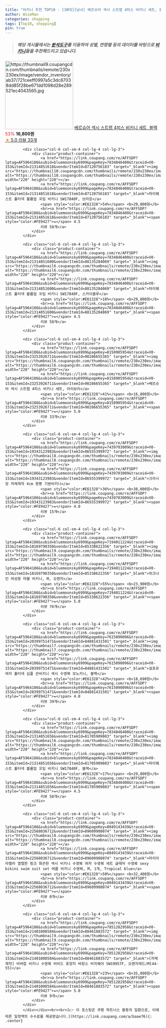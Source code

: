 ```yaml
---
title: "비키니 추천 TOP10 - [30대][남녀] 베르슈어 섹시 스트랩 4피스 비키니 세트, 블랙"
author: WiseMan
categories: shopping
tags: [Top10, shopping]
pin: true
---
```


> ##### 해당 게시물에서는 [**분석도구**](https://itemscout.io/)를 이용하여 **성별**, **연령별** 등의 데이터를 바탕으로 [**비키니**](https://link.coupang.com/a/baae76)들을 추천해드리고 있습니다.
<div class="container"><div class="row">
            <div class="col-6 col-sm-4 col-lg-4 col-lg-3">
                <div class="product-container">
                    <a href="https://link.coupang.com/re/AFFSDP?lptag=AF5964186&subid=bluemoonsky6999&pageKey=8158905954&traceid=V0-153&itemId=23253926701&vendorItemId=90286655303" target="_blank"><img src="https://thumbnail9.coupangcdn.com/thumbnails/remote/230x230ex/image/vendor_inventory/ab37/721ceeff0997a5c3dc87038dd85f28be671dd1098d28e289521ec4043565.jpg" alt="https://thumbnail9.coupangcdn.com/thumbnails/remote/230x230ex/image/vendor_inventory/ab37/721ceeff0997a5c3dc87038dd85f28be671dd1098d28e289521ec4043565.jpg" width="220" height="220"></a>
                    <a href="https://link.coupang.com/re/AFFSDP?lptag=AF5964186&subid=bluemoonsky6999&pageKey=8158905954&traceid=V0-153&itemId=23253926701&vendorItemId=90286655303" target="_blank">베르슈어 섹시 스트랩 4피스 비키니 세트, 블랙</a>
                    <span style="color:#E61328">53%</span> <b>16,800원</b>
                    <br><a href="https://link.coupang.com/re/AFFSDP?lptag=AF5964186&subid=bluemoonsky6999&pageKey=8158905954&traceid=V0-153&itemId=23253926701&vendorItemId=90286655303" target="_blank"><span style="color:#FE9427">★</span> 5.0
                    리뷰 33개</a>
                </div>
            </div>
            
            <div class="col-6 col-sm-4 col-lg-4 col-lg-3">
                <div class="product-container">
                    <a href="https://link.coupang.com/re/AFFSDP?lptag=AF5964186&subid=bluemoonsky6999&pageKey=7834846400&traceid=V0-153&itemId=21314851618&vendorItemId=87120756183" target="_blank"><img src="https://thumbnail10.coupangcdn.com/thumbnails/remote/230x230ex/image/vendor_inventory/1dfa/9db4192d66b3984022dfa36863d95296f44b6af1f552d347d5b42a0f0e43.jpg" alt="https://thumbnail10.coupangcdn.com/thumbnails/remote/230x230ex/image/vendor_inventory/1dfa/9db4192d66b3984022dfa36863d95296f44b6af1f552d347d5b42a0f0e43.jpg" width="220" height="220"></a>
                    <a href="https://link.coupang.com/re/AFFSDP?lptag=AF5964186&subid=bluemoonsky6999&pageKey=7834846400&traceid=V0-153&itemId=21314851618&vendorItemId=87120756183" target="_blank">하이웨스트 홀터넥 볼륨업 꼬임 비키니 SW17840F, 브라운</a>
                    <span style="color:#E61328">54%</span> <b>29,800원</b>
                    <br><a href="https://link.coupang.com/re/AFFSDP?lptag=AF5964186&subid=bluemoonsky6999&pageKey=7834846400&traceid=V0-153&itemId=21314851618&vendorItemId=87120756183" target="_blank"><span style="color:#FE9427">★</span> 4.5
                    리뷰 58개</a>
                </div>
            </div>
            
            <div class="col-6 col-sm-4 col-lg-4 col-lg-3">
                <div class="product-container">
                    <a href="https://link.coupang.com/re/AFFSDP?lptag=AF5964186&subid=bluemoonsky6999&pageKey=7834846400&traceid=V0-153&itemId=21314851600&vendorItemId=88135284069" target="_blank"><img src="https://thumbnail6.coupangcdn.com/thumbnails/remote/230x230ex/image/vendor_inventory/170b/1cef0db492db1cb742203bfe74bc1cb91082467f6ced4112c0860402e127.jpg" alt="https://thumbnail6.coupangcdn.com/thumbnails/remote/230x230ex/image/vendor_inventory/170b/1cef0db492db1cb742203bfe74bc1cb91082467f6ced4112c0860402e127.jpg" width="220" height="220"></a>
                    <a href="https://link.coupang.com/re/AFFSDP?lptag=AF5964186&subid=bluemoonsky6999&pageKey=7834846400&traceid=V0-153&itemId=21314851600&vendorItemId=88135284069" target="_blank">하이웨스트 홀터넥 볼륨업 꼬임 비키니 SW17840F, 스카이블루</a>
                    <span style="color:#E61328">18%</span> <b>29,800원</b>
                    <br><a href="https://link.coupang.com/re/AFFSDP?lptag=AF5964186&subid=bluemoonsky6999&pageKey=7834846400&traceid=V0-153&itemId=21314851600&vendorItemId=88135284069" target="_blank"><span style="color:#FE9427">★</span> 4.5
                    리뷰 58개</a>
                </div>
            </div>
            
            <div class="col-6 col-sm-4 col-lg-4 col-lg-3">
                <div class="product-container">
                    <a href="https://link.coupang.com/re/AFFSDP?lptag=AF5964186&subid=bluemoonsky6999&pageKey=8158905954&traceid=V0-153&itemId=23253926711&vendorItemId=90286655365" target="_blank"><img src="https://thumbnail6.coupangcdn.com/thumbnails/remote/230x230ex/image/vendor_inventory/5a0b/8a194cfc38880a98006fa63f6f552e26cb830ad182df413421ed7a5c9154.jpg" alt="https://thumbnail6.coupangcdn.com/thumbnails/remote/230x230ex/image/vendor_inventory/5a0b/8a194cfc38880a98006fa63f6f552e26cb830ad182df413421ed7a5c9154.jpg" width="220" height="220"></a>
                    <a href="https://link.coupang.com/re/AFFSDP?lptag=AF5964186&subid=bluemoonsky6999&pageKey=8158905954&traceid=V0-153&itemId=23253926711&vendorItemId=90286655365" target="_blank">베르슈어 섹시 스트랩 4피스 비키니 세트, 아이보리</a>
                    <span style="color:#E61328">41%</span> <b>16,800원</b>
                    <br><a href="https://link.coupang.com/re/AFFSDP?lptag=AF5964186&subid=bluemoonsky6999&pageKey=8158905954&traceid=V0-153&itemId=23253926711&vendorItemId=90286655365" target="_blank"><span style="color:#FE9427">★</span> 5.0
                    리뷰 33개</a>
                </div>
            </div>
            
            <div class="col-6 col-sm-4 col-lg-4 col-lg-3">
                <div class="product-container">
                    <a href="https://link.coupang.com/re/AFFSDP?lptag=AF5964186&subid=bluemoonsky6999&pageKey=7439703009&traceid=V0-153&itemId=19343123983&vendorItemId=86555399972" target="_blank"><img src="https://thumbnail8.coupangcdn.com/thumbnails/remote/230x230ex/image/vendor_inventory/c20c/87ed427240c8e03529f6a0508d4f69a1e38214e3be7a444e4c631a77ff35.jpg" alt="https://thumbnail8.coupangcdn.com/thumbnails/remote/230x230ex/image/vendor_inventory/c20c/87ed427240c8e03529f6a0508d4f69a1e38214e3be7a444e4c631a77ff35.jpg" width="220" height="220"></a>
                    <a href="https://link.coupang.com/re/AFFSDP?lptag=AF5964186&subid=bluemoonsky6999&pageKey=7439703009&traceid=V0-153&itemId=19343123983&vendorItemId=86555399972" target="_blank">크라시앙 자체제작 4cm 왕뽕 기본비키니</a>
                    <span style="color:#E61328">36%</span> <b>38,000원</b>
                    <br><a href="https://link.coupang.com/re/AFFSDP?lptag=AF5964186&subid=bluemoonsky6999&pageKey=7439703009&traceid=V0-153&itemId=19343123983&vendorItemId=86555399972" target="_blank"><span style="color:#FE9427">★</span> 4.0
                    리뷰 15개</a>
                </div>
            </div>
            
            <div class="col-6 col-sm-4 col-lg-4 col-lg-3">
                <div class="product-container">
                    <a href="https://link.coupang.com/re/AFFSDP?lptag=AF5964186&subid=bluemoonsky6999&pageKey=7194011224&traceid=V0-153&itemId=18169790350&vendorItemId=85338622356" target="_blank"><img src="https://thumbnail9.coupangcdn.com/thumbnails/remote/230x230ex/image/vendor_inventory/ad6e/d0ebe3237c6f435deecf0a51ec8e555c54d5966b17c36946d12444cc88fe.jpg" alt="https://thumbnail9.coupangcdn.com/thumbnails/remote/230x230ex/image/vendor_inventory/ad6e/d0ebe3237c6f435deecf0a51ec8e555c54d5966b17c36946d12444cc88fe.jpg" width="220" height="220"></a>
                    <a href="https://link.coupang.com/re/AFFSDP?lptag=AF5964186&subid=bluemoonsky6999&pageKey=7194011224&traceid=V0-153&itemId=18169790350&vendorItemId=85338622356" target="_blank">위크나인 여성용 마블 비키니, M, 오렌지</a>
                    <span style="color:#E61328">55%</span> <b>23,900원</b>
                    <br><a href="https://link.coupang.com/re/AFFSDP?lptag=AF5964186&subid=bluemoonsky6999&pageKey=7194011224&traceid=V0-153&itemId=18169790350&vendorItemId=85338622356" target="_blank"><span style="color:#FE9427">★</span> 5.0
                    리뷰 76개</a>
                </div>
            </div>
            
            <div class="col-6 col-sm-4 col-lg-4 col-lg-3">
                <div class="product-container">
                    <a href="https://link.coupang.com/re/AFFSDP?lptag=AF5964186&subid=bluemoonsky6999&pageKey=7615090096&traceid=V0-153&itemId=20399751471&vendorItemId=84881431501" target="_blank"><img src="https://thumbnail7.coupangcdn.com/thumbnails/remote/230x230ex/image/vendor_inventory/f56b/b1147594a43fdbd3aac76a7e6c2b2cc185342e922688772f38facb6e59fc.jpg" alt="https://thumbnail7.coupangcdn.com/thumbnails/remote/230x230ex/image/vendor_inventory/f56b/b1147594a43fdbd3aac76a7e6c2b2cc185342e922688772f38facb6e59fc.jpg" width="220" height="220"></a>
                    <a href="https://link.coupang.com/re/AFFSDP?lptag=AF5964186&subid=bluemoonsky6999&pageKey=7615090096&traceid=V0-153&itemId=20399751471&vendorItemId=84881431501" target="_blank">걸포유 여자 홀터넥 심플 끈비키니 섹시 수영복 모노키니, 블랙</a>
                    <span style="color:#E61328">42%</span> <b>18,690원</b>
                    <br><a href="https://link.coupang.com/re/AFFSDP?lptag=AF5964186&subid=bluemoonsky6999&pageKey=7615090096&traceid=V0-153&itemId=20399751471&vendorItemId=84881431501" target="_blank"><span style="color:#FE9427">★</span> 4.0
                    리뷰 39개</a>
                </div>
            </div>
            
            <div class="col-6 col-sm-4 col-lg-4 col-lg-3">
                <div class="product-container">
                    <a href="https://link.coupang.com/re/AFFSDP?lptag=AF5964186&subid=bluemoonsky6999&pageKey=7834846400&traceid=V0-153&itemId=21314851656&vendorItemId=81705909083" target="_blank"><img src="https://thumbnail6.coupangcdn.com/thumbnails/remote/230x230ex/image/vendor_inventory/5a82/609b186140ec1189fdae2c601f9dbf3144d86bd5216deac84eb5ee4ff54b.jpg" alt="https://thumbnail6.coupangcdn.com/thumbnails/remote/230x230ex/image/vendor_inventory/5a82/609b186140ec1189fdae2c601f9dbf3144d86bd5216deac84eb5ee4ff54b.jpg" width="220" height="220"></a>
                    <a href="https://link.coupang.com/re/AFFSDP?lptag=AF5964186&subid=bluemoonsky6999&pageKey=7834846400&traceid=V0-153&itemId=21314851656&vendorItemId=81705909083" target="_blank">하이웨스트 홀터넥 볼륨업 꼬임 비키니 SW17840F, 블랙</a>
                    <span style="color:#E61328">17%</span> <b>29,800원</b>
                    <br><a href="https://link.coupang.com/re/AFFSDP?lptag=AF5964186&subid=bluemoonsky6999&pageKey=7834846400&traceid=V0-153&itemId=21314851656&vendorItemId=81705909083" target="_blank"><span style="color:#FE9427">★</span> 4.5
                    리뷰 58개</a>
                </div>
            </div>
            
            <div class="col-6 col-sm-4 col-lg-4 col-lg-3">
                <div class="product-container">
                    <a href="https://link.coupang.com/re/AFFSDP?lptag=AF5964186&subid=bluemoonsky6999&pageKey=8049143439&traceid=V0-153&itemId=22568036712&vendorItemId=89609908074" target="_blank"><img src="https://thumbnail8.coupangcdn.com/thumbnails/remote/230x230ex/image/vendor_inventory/98df/9a33eb9c25aaf6a26d7f99499fcb8503fad52ea4b89c4e19765d3fe883be.jpg" alt="https://thumbnail8.coupangcdn.com/thumbnails/remote/230x230ex/image/vendor_inventory/98df/9a33eb9c25aaf6a26d7f99499fcb8503fad52ea4b89c4e19765d3fe883be.jpg" width="220" height="220"></a>
                    <a href="https://link.coupang.com/re/AFFSDP?lptag=AF5964186&subid=bluemoonsky6999&pageKey=8049143439&traceid=V0-153&itemId=22568036712&vendorItemId=89609908074" target="_blank">마리아라벨라 열렬한 핑크 화끈한 섹시 비키니 수영복 여자 수영복 세트 글래머 수영복 sexy bikini swim suit set 여름 비키니 수영복, M, 1개, Tropical blue</a>
                    <span style="color:#E61328">50%</span> <b>32,400원</b>
                    <br><a href="https://link.coupang.com/re/AFFSDP?lptag=AF5964186&subid=bluemoonsky6999&pageKey=8049143439&traceid=V0-153&itemId=22568036712&vendorItemId=89609908074" target="_blank"><span style="color:#FE9427">★</span> 
                    리뷰 0개</a>
                </div>
            </div>
            
            <div class="col-6 col-sm-4 col-lg-4 col-lg-3">
                <div class="product-container">
                    <a href="https://link.coupang.com/re/AFFSDP?lptag=AF5964186&subid=bluemoonsky6999&pageKey=7851282958&traceid=V0-153&itemId=21401008584&vendorItemId=88461883572" target="_blank"><img src="https://thumbnail9.coupangcdn.com/thumbnails/remote/230x230ex/image/vendor_inventory/e49c/9af835916368beb7163c8884faa38fe2eb075e9d335d79c002a3b725a532.jpg" alt="https://thumbnail9.coupangcdn.com/thumbnails/remote/230x230ex/image/vendor_inventory/e49c/9af835916368beb7163c8884faa38fe2eb075e9d335d79c002a3b725a532.jpg" width="220" height="220"></a>
                    <a href="https://link.coupang.com/re/AFFSDP?lptag=AF5964186&subid=bluemoonsky6999&pageKey=7851282958&traceid=V0-153&itemId=21401008584&vendorItemId=88461883572" target="_blank">[자체제작] 비바럽 비키니 수영복 비비드 휴양지 바캉스 비치웨어 SW19957F, 오렌지레드/M[44-55]</a>
                    <span style="color:#E61328">23%</span> <b>35,800원</b>
                    <br><a href="https://link.coupang.com/re/AFFSDP?lptag=AF5964186&subid=bluemoonsky6999&pageKey=7851282958&traceid=V0-153&itemId=21401008584&vendorItemId=88461883572" target="_blank"><span style="color:#FE9427">★</span> 5.0
                    리뷰 9개</a>
                </div>
            </div>
            </div></div><br><br>[👉 이 포스팅은 쿠팡 파트너스 활동의 일환으로, 이에 따른 일정액의 수수료를 제공받습니다.](https://link.coupang.com/a/baae76){: .center}